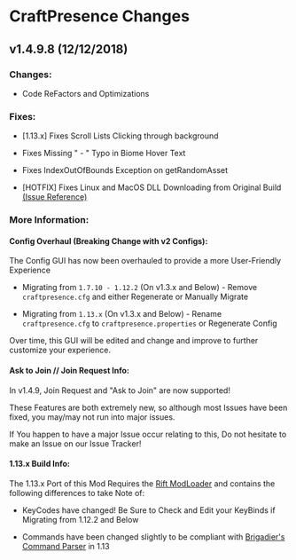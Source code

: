 # CraftPresence Changes

## v1.4.9.8 (12/12/2018)

### Changes:

* Code ReFactors and Optimizations

### Fixes:

* [1.13.x] Fixes Scroll Lists Clicking through background

* Fixes Missing " - " Typo in Biome Hover Text

* Fixes IndexOutOfBounds Exception on getRandomAsset

* [HOTFIX] Fixes Linux and MacOS DLL Downloading from Original Build [(Issue Reference)](https://gitlab.com/CDAGaming/CraftPresence/issues/10)
### More Information:

#### Config Overhaul (Breaking Change with v2 Configs):

The Config GUI has now been overhauled to provide a more User-Friendly Experience

* Migrating from `1.7.10 - 1.12.2` (On v1.3.x and Below) - Remove `craftpresence.cfg` and either Regenerate or Manually Migrate

* Migrating from `1.13.x` (On v1.3.x and Below) - Rename `craftpresence.cfg` to `craftpresence.properties` or Regenerate Config

Over time, this GUI will be edited and change and improve to further customize your experience.

#### Ask to Join // Join Request Info:

In v1.4.9, Join Request and "Ask to Join" are now supported!

These Features are both extremely new, so although most Issues have been fixed, you may/may not run into major issues.

If You happen to have a major Issue occur relating to this, Do not hesitate to make an Issue on our Issue Tracker!

#### 1.13.x Build Info:

The 1.13.x Port of this Mod Requires the [Rift ModLoader](https://minecraft.curseforge.com/projects/rift) and contains the following differences to take Note of:

* KeyCodes have changed! Be Sure to Check and Edit your KeyBinds if Migrating from 1.12.2 and Below

* Commands have been changed slightly to be compliant with [Brigadier's Command Parser](https://github.com/Mojang/brigadier) in 1.13